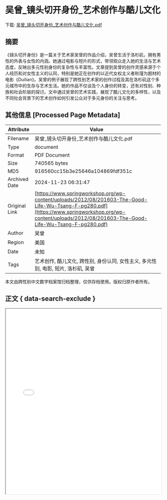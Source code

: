 # 吴曾_镜头切开身份_艺术创作与酷儿文化

<!-- tcd_download_link -->
下载: <a href="吴曾_镜头切开身份_艺术创作与酷儿文化.pdf" download>吴曾_镜头切开身份_艺术创作与酷儿文化.pdf</a>
<!-- tcd_download_link_end -->

## 摘要

<!-- tcd_abstract -->
《镜头切开身份》是一篇关于艺术家吴曾的作品介绍，吴曾生活于洛杉矶，拥有男性的外表与女性的内涵。她通过电影与短片的形式，带领观众走入她的生活与艺术态度，反映出多元性别身份的复杂性与丰富性。文章提到吴曾的创作灵感来源于个人经历和对女性主义的认同，特别是她正在创作的以近代女权主义者秋瑾为题材的电影《Duilian》。吴曾的例子展现了跨性别艺术家的创作过程及其在洛杉矶这个多元城市中的生存与艺术生活。她的作品不仅谈及个人身份的转变，还有对性别、种族和社会阶层的探讨。文中通过吴曾的艺术实践，展现了酷儿文化的多样性，以及不同社会背景下的艺术创作如何引发公众对于多元身份的关注与思考。

<!-- tcd_abstract_end -->

## 其他信息 [Processed Page Metadata]

| Attribute       | Value                                  |
|-----------------|----------------------------------------|
| Filename        | 吴曾_镜头切开身份_艺术创作与酷儿文化.pdf                             |
| Type            | document                                 |
| Format          | PDF Document                               |
| Size            | 740565 bytes                           |
| MD5             | 916560cc15b3e25646a104869fdf351c                                  |
| Archived Date   | 2024-11-23 06:31:47                             |
| Original Link   | [https://www.springworkshop.org/wp-content/uploads/2012/08/201603-The-Good-Life-Wu-Tsang-F-pg280.pdf](https://www.springworkshop.org/wp-content/uploads/2012/08/201603-The-Good-Life-Wu-Tsang-F-pg280.pdf)                         |
| Author          | 吴曾                               |
| Region          | 美国                               |
| Date            | 未知                                 |
| Tags            | 艺术创作, 酷儿文化, 跨性别, 身份认同, 女性主义, 多元性别, 电影, 短片, 洛杉矶, 吴曾                                 |

本文由跨性别中文数字档案馆归档整理，仅供存档使用。版权归原作者所有。


## 正文 { data-search-exclude }

<!-- tcd_main_text -->
<iframe src="../吴曾_镜头切开身份_艺术创作与酷儿文化.pdf" width="100%" height="600px">
    <p>无法显示PDF，请下载查看。</p>
</iframe>
<!-- tcd_main_text_end -->

